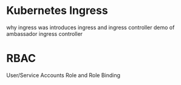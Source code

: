 # Kubernetes Ingress

why ingress was introduces
ingress and ingress controller
demo of ambassador ingress controller



# RBAC

User/Service Accounts
Role and Role Binding